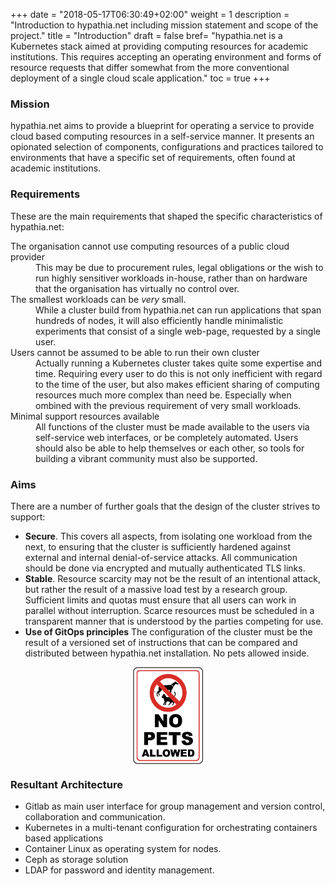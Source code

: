 +++
date = "2018-05-17T06:30:49+02:00"
weight = 1
description = "Introduction to hypathia.net including mission statement and scope of the project."
title = "Introduction"
draft = false
bref= "hypathia.net is a Kubernetes stack aimed at providing computing resources for academic institutions. This requires accepting an operating environment and forms of resource requests that differ somewhat from the more conventional deployment of a single cloud scale application."
toc = true
+++

### Mission

hypathia.net aims to provide a blueprint for operating a service to provide
cloud based computing resources in a self-service manner. It presents an opionated
selection of components, configurations and practices tailored to environments that
have a specific set of requirements, often found at academic institutions.


### Requirements

These are the main requirements that shaped the specific characteristics of hypathia.net:

<dl>
 <dt>The organisation cannot use computing resources of a public cloud provider</dt>
 <dd>This may be due to procurement rules, legal obligations or the wish to run highly sensitiver workloads in-house, rather than on hardware that the organisation has virtually no control over.</dd>
 <dt>The smallest workloads can be <em>very</em> small.</dt>
 <dd>While a cluster build from hypathia.net can run applications that span hundreds of nodes, it will also efficiently handle minimalistic experiments that consist of a single web-page, requested by a single user.</dd>
 <dt>Users cannot be assumed to be able to run their own cluster</dt>
 <dd>Actually running a Kubernetes cluster takes quite some expertise and time. Requiring every user to do this is not only inefficient with regard to the time of the user, but also makes efficient sharing of computing resources much more complex than need be. Especially when ombined with the previous requirement of very small workloads.</dd>
 <dt>Minimal support resources available </dt>
 <dd>All functions of the cluster must be made available to the users via self-service web interfaces, or be completely automated. Users should also be able to help themselves or each other, so tools for building a vibrant community must also be supported.</dd>
</dl>

### Aims

There are a number of further goals that the design of the cluster strives to support:

* **Secure**. This covers all aspects, from isolating one workload from the next, to ensuring that the cluster is sufficiently hardened against external and internal denial-of-service attacks. All communication should be done via encrypted and mutually authenticated TLS links.
* **Stable**. Resource scarcity may not be the result of an intentional attack, but rather the result of a massive load test by a research group. Sufficient limits and quotas must ensure that all users can work in parallel without interruption. Scarce resources must be scheduled in a transparent manner that is understood by the parties competing for use.
* **Use of GitOps principles** The configuration of the cluster must be the result of a versioned  set of instructions that can be compared and distributed between hypathia.net installation. No pets allowed inside.

<img style="width: 8em; display: block; margin-left: auto; margin-right: auto;" alt="No Pets allowed" src="/img/docs/introduction/no_pets_allowed.png"/>

### Resultant Architecture

* Gitlab as main user interface for group management and version control, collaboration and communication.
* Kubernetes in a multi-tenant configuration for orchestrating containers based applications
* Container Linux as operating system for nodes.
* Ceph as storage solution
* LDAP for password and identity management.
